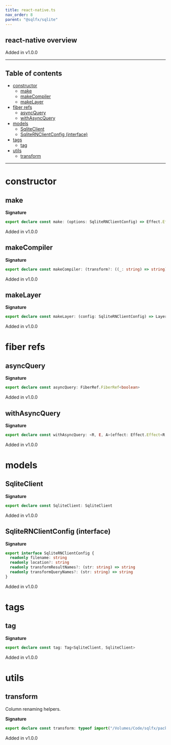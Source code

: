 ```yaml
---
title: react-native.ts
nav_order: 8
parent: "@sqlfx/sqlite"
---
```


## react-native overview

Added in v1.0.0

---

<h2 class="text-delta">Table of contents</h2>

- [constructor](#constructor)
  - [make](#make)
  - [makeCompiler](#makecompiler)
  - [makeLayer](#makelayer)
- [fiber refs](#fiber-refs)
  - [asyncQuery](#asyncquery)
  - [withAsyncQuery](#withasyncquery)
- [models](#models)
  - [SqliteClient](#sqliteclient)
  - [SqliteRNClientConfig (interface)](#sqliternclientconfig-interface)
- [tags](#tags)
  - [tag](#tag)
- [utils](#utils)
  - [transform](#transform)

---

# constructor

## make

**Signature**

```ts
export declare const make: (options: SqliteRNClientConfig) => Effect.Effect<Scope, never, SqliteClient>
```

Added in v1.0.0

## makeCompiler

**Signature**

```ts
export declare const makeCompiler: (transform?: ((_: string) => string) | undefined) => Statement.Compiler
```

Added in v1.0.0

## makeLayer

**Signature**

```ts
export declare const makeLayer: (config: SqliteRNClientConfig) => Layer.Layer<never, never, SqliteClient>
```

Added in v1.0.0

# fiber refs

## asyncQuery

**Signature**

```ts
export declare const asyncQuery: FiberRef.FiberRef<boolean>
```

Added in v1.0.0

## withAsyncQuery

**Signature**

```ts
export declare const withAsyncQuery: <R, E, A>(effect: Effect.Effect<R, E, A>) => Effect.Effect<R, E, A>
```

Added in v1.0.0

# models

## SqliteClient

**Signature**

```ts
export declare const SqliteClient: SqliteClient
```

Added in v1.0.0

## SqliteRNClientConfig (interface)

**Signature**

```ts
export interface SqliteRNClientConfig {
  readonly filename: string
  readonly location?: string
  readonly transformResultNames?: (str: string) => string
  readonly transformQueryNames?: (str: string) => string
}
```

Added in v1.0.0

# tags

## tag

**Signature**

```ts
export declare const tag: Tag<SqliteClient, SqliteClient>
```

Added in v1.0.0

# utils

## transform

Column renaming helpers.

**Signature**

```ts
export declare const transform: typeof import("/Volumes/Code/sqlfx/packages/sql/src/Transform")
```

Added in v1.0.0
